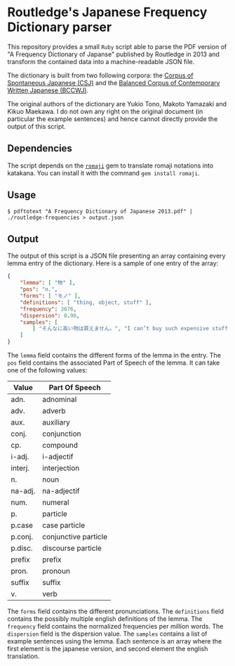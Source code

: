 # Routledge's Japanese Frequency Dictionary parser

This repository provides a small `Ruby` script able to parse the PDF version
of "A Frequency Dictionary of Japanse" published by Routledge in 2013 and
transform the contained data into a machine-readable JSON file.

The dictionary is built from two following corpora:
the [Corpus of Spontaneous Japanese (CSJ)](https://pj.ninjal.ac.jp/corpus_center/csj/en/) and
the [Balanced Corpus of Contemporary Written Japanese (BCCWJ)](https://pj.ninjal.ac.jp/corpus_center/bccwj/en/).

The original authors of the dictionary are Yukio Tono, Makoto Yamazaki and
Kikuo Maekawa. I do not own any right on the original document (in particular
the example sentences) and hence cannot directly provide the output of this
script.

## Dependencies

The script depends on the [`romaji`](https://github.com/makimoto/romaji) gem to
translate romaji notations into katakana.
You can install it with the command `gem install romaji`.

## Usage

```
$ pdftotext "A Frequency Dictionary of Japanese 2013.pdf" | ./routledge-frequencies > output.json
```

## Output

The output of this script is a JSON file presenting an array containing every
lemma entry of the dictionary. Here is a sample of one entry of the array:

```json
{
	"lemma": [ "物" ],
	"pos": "n.",
	"forms": [ "モノ" ],
	"definitions": [ "thing, object, stuff" ],
	"frequency": 3676,
	"dispersion": 0.96,
	"samples": [
		[ "そんなに高い物は買えません。", "I can’t buy such expensive stuff." ],
	]
}
```

The `lemma` field contains the different forms of the lemma in the entry.
The `pos` field contains the associated Part of Speech of the lemma.
It can take one of the following values:

| Value   | Part Of Speech       |
|---------|----------------------|
| adn.    | adnominal            |
| adv.    | adverb               |
| aux.    | auxiliary            |
| conj.   | conjunction          |
| cp.     | compound             |
| i-adj.  | i-adjectif           |
| interj. | interjection         |
| n.      | noun                 |
| na-adj. | na-adjectif          |
| num.    | numeral              |
| p.      | particle             |
| p.case  | case particle        |
| p.conj. | conjunctive particle |
| p.disc. | discourse particle   |
| prefix  | prefix               |
| pron.   | pronoun              |
| suffix  | suffix               |
| v.      | verb                 |

The `forms` field contains the different pronunciations.
The `definitions` field contains the possibly multiple english definitions of the lemma.
The `frequency` field contains the normalized frequencies per million words.
The `dispersion` field is the dispersion value.
The `samples` contains a list of example sentences using the lemma.
Each sentence is an array where the first element is the japanese version,
and second element the english translation.
